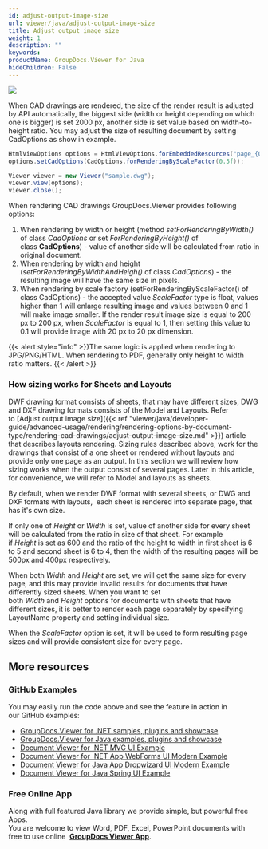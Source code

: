 ```yaml
---
id: adjust-output-image-size
url: viewer/java/adjust-output-image-size
title: Adjust output image size
weight: 1
description: ""
keywords: 
productName: GroupDocs.Viewer for Java
hideChildren: False
---
```

![](viewer/java/images/adjust-output-image-size.jpg)

When CAD drawings are rendered, the size of the render result is adjusted by API automatically, the biggest side (width or height depending on which one is bigger) is set 2000 px, another side is set value based on width-to-height ratio. You may adjust the size of resulting document by setting CadOptions as show in example.

```java
HtmlViewOptions options = HtmlViewOptions.forEmbeddedResources("page_{0}.html");
options.setCadOptions(CadOptions.forRenderingByScaleFactor(0.5f));

Viewer viewer = new Viewer("sample.dwg");
viewer.view(options);
viewer.close();
```

When rendering CAD drawings GroupDocs.Viewer provides following options:

1.  When rendering by width or height (method *setForRenderingByWidth()* of class *CadOptions* or set *ForRenderingByHeight()* of class **CadOptions**) - value of another side will be calculated from ratio in original document. 
2.  When rendering by width and height (*setForRenderingByWidthAndHeigh()* of class *CadOptions*) - the resulting image will have the same size in pixels.
3.  When rendering by scale factory (setForRenderingByScaleFactor() of class CadOptions) - the accepted value *ScaleFactor* type is float, values higher than 1 will enlarge resulting image and values between 0 and 1 will make image smaller. If the render result image size is equal to 200 px to 200 px, when *ScaleFactor* is equal to 1, then setting this value to 0.1 will provide image with 20 px to 20 px dimension.  
      
    

{{< alert style="info" >}}The same logic is applied when rendering to JPG/PNG/HTML. When rendering to PDF, generally only height to width ratio matters. {{< /alert >}}

### How sizing works for Sheets and Layouts

DWF drawing format consists of sheets, that may have different sizes, DWG and DXF drawing formats consists of the Model and Layouts. Refer to [Adjust output image size]({{< ref "viewer/java/developer-guide/advanced-usage/rendering/rendering-options-by-document-type/rendering-cad-drawings/adjust-output-image-size.md" >}}) article that describes layouts rendering. Sizing rules described above, work for the drawings that consist of a one sheet or rendered without layouts and provide only one page as an output. In this section we will review how sizing works when the output consist of several pages. Later in this article, for convenience, we will refer to Model and layouts as sheets.

By default, when we render DWF format with several sheets, or DWG and DXF formats with layouts,  each sheet is rendered into separate page, that has it's own size. 

If only one of *Height* or *Width* is set, value of another side for every sheet will be calculated from the ratio in size of that sheet. For example if *Height* is set as 600 and the ratio of the height to width in first sheet is 6 to 5 and second sheet is 6 to 4, then the width of the resulting pages will be 500px and 400px respectively.

When both *Width* and *Height* are set, we will get the same size for every page, and this may provide invalid results for documents that have differently sized sheets. When you want to set both *Width* and *Height* options for documents with sheets that have different sizes, it is better to render each page separately by specifying LayoutName property and setting individual size.

When the *ScaleFactor* option is set, it will be used to form resulting page sizes and will provide consistent size for every page.

## More resources
### GitHub Examples
You may easily run the code above and see the feature in action in our GitHub examples:
*   [GroupDocs.Viewer for .NET samples, plugins and showcase](https://github.com/groupdocs-viewer/GroupDocs.Viewer-for-.NET)    
*   [GroupDocs.Viewer for Java examples, plugins and showcase](https://github.com/groupdocs-viewer/GroupDocs.Viewer-for-Java)    
*   [Document Viewer for .NET MVC UI Example](https://github.com/groupdocs-viewer/GroupDocs.Viewer-for-.NET-MVC)    
*   [Document Viewer for .NET App WebForms UI Modern Example](https://github.com/groupdocs-viewer/GroupDocs.Viewer-for-.NET-WebForms)    
*   [Document Viewer for Java App Dropwizard UI Modern Example](https://github.com/groupdocs-viewer/GroupDocs.Viewer-for-Java-Dropwizard)    
*   [Document Viewer for Java Spring UI Example](https://github.com/groupdocs-viewer/GroupDocs.Viewer-for-Java-Spring)
    
### Free Online App
Along with full featured Java library we provide simple, but powerful free Apps.  
You are welcome to view Word, PDF, Excel, PowerPoint documents with free to use online  **[GroupDocs Viewer App](https://products.groupdocs.app/viewer)**.
